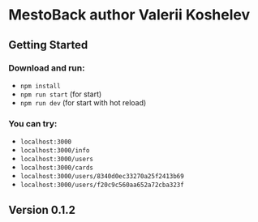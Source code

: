# MestoBack author Valerii Koshelev

## Getting Started 

### Download and run:  
  
* `npm install` 
* `npm run start` (for start)
* `npm run dev` (for start with hot reload)

### You can try:

* `localhost:3000`
* `localhost:3000/info`
* `localhost:3000/users`
* `localhost:3000/cards`
* `localhost:3000/users/8340d0ec33270a25f2413b69`
* `localhost:3000/users/f20c9c560aa652a72cba323f`

## Version 0.1.2
